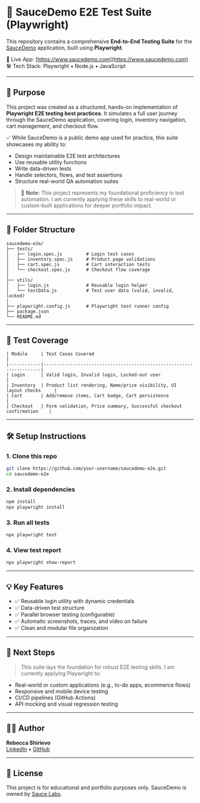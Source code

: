 # 🧪 SauceDemo E2E Test Suite (Playwright)

This repository contains a comprehensive **End-to-End Testing Suite** for the [SauceDemo](https://www.saucedemo.com) application, built using **Playwright**.

🔗 Live App: [https://www.saucedemo.com](https://www.saucedemo.com)  
🛠️ Tech Stack: Playwright • Node.js • JavaScript

---

## 🚀 Purpose

This project was created as a structured, hands-on implementation of **Playwright E2E testing best practices**. It simulates a full user journey through the SauceDemo application, covering login, inventory navigation, cart management, and checkout flow.

✅ While SauceDemo is a public demo app used for practice, this suite showcases my ability to:
- Design maintainable E2E test architectures
- Use reusable utility functions
- Write data-driven tests
- Handle selectors, flows, and test assertions
- Structure real-world QA automation suites

> 🧠 **Note:** This project represents my foundational proficiency in test automation. I am currently applying these skills to real-world or custom-built applications for deeper portfolio impact.

---

## 📁 Folder Structure

```text
saucedemo-e2e/
├── tests/
│   ├── login.spec.js         # Login test cases
│   ├── inventory.spec.js     # Product page validations
│   ├── cart.spec.js          # Cart interaction tests
│   └── checkout.spec.js      # Checkout flow coverage
│
├── utils/
│   ├── login.js              # Reusable login helper
│   └── testData.js           # Test user data (valid, invalid, locked)
│
├── playwright.config.js      # Playwright test runner config
├── package.json
└── README.md
```

---

## 🧪 Test Coverage

```text
| Module     | Test Cases Covered                                                  |
|------------|---------------------------------------------------------------------|
| Login      | Valid login, Invalid login, Locked-out user                        |
| Inventory  | Product list rendering, Name/price visibility, UI layout checks     |
| Cart       | Add/remove items, Cart badge, Cart persistence                      |
| Checkout   | Form validation, Price summary, Successful checkout confirmation    |
```

---

## 🛠 Setup Instructions

### 1. Clone this repo
```bash
git clone https://github.com/your-username/saucedemo-e2e.git
cd saucedemo-e2e
```

### 2. Install dependencies
```bash
npm install
npx playwright install
```

### 3. Run all tests
```bash
npx playwright test
```

### 4. View test report
```bash
npx playwright show-report
```

---

## 💡 Key Features

- ✅ Reusable login utility with dynamic credentials  
- ✅ Data-driven test structure  
- ✅ Parallel browser testing (configurable)  
- ✅ Automatic screenshots, traces, and video on failure  
- ✅ Clean and modular file organization  

---

## 📌 Next Steps

> This suite lays the foundation for robust E2E testing skills. I am currently applying Playwright to:
- Real-world or custom applications (e.g., to-do apps, ecommerce flows)
- Responsive and mobile device testing
- CI/CD pipelines (GitHub Actions)
- API mocking and visual regression testing

---

## 🧑‍💻 Author

**Rebecca Shirievo**  
[LinkedIn](https://www.linkedin.com/) • [GitHub](https://github.com/your-username)

---

## 📝 License

This project is for educational and portfolio purposes only. SauceDemo is owned by [Sauce Labs](https://saucelabs.com/).
